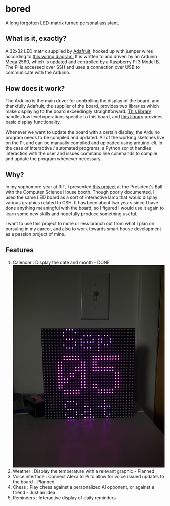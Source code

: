 # bored
A long forgotten LED-matrix turned personal assistant. 

## What is it, exactly?
A 32x32 LED matrix supplied by [Adafruit](https://www.adafruit.com/product/2026), 
hooked up with jumper wires according to [this wiring diagram.](https://learn.adafruit.com/32x16-32x32-rgb-led-matrix/)
It is written to and driven by an Arduino Mega 2560, which is updated and
controlled by a Raspberry Pi 3 Model B. The Pi is accessed over SSH and uses
a connection over USB to communicate with the Arduino.

## How does it work?
The Arduino is the main driver for controlling the display of the board, and
thankfully Adafruit, the supplier of the board, provides two libraries which
make displaying to the board exceedingly straightforward. 
[This library](https://github.com/adafruit/RGB-matrix-Panel) handles low level
operations specific to this board, and 
[this library](https://github.com/adafruit/Adafruit-GFX-Library) provides basic
display functionality.

Whenever we want to update the board with a certain display, the Arduino program 
needs to be compiled and updated. All of the working sketches live on the Pi, 
and can be manually compiled and uploaded using arduino-cli. In the case of 
interactive / automated programs, a Python script handles interaction with the
user and issues command line commands to compile and update the program 
whenever necessary.

## Why?
In my sophomore year at RIT, I presented
[this project](https://github.com/DylanPJackson/K.L.A.M.P) at the President's
Ball with the Computer Science House booth. Though poorly documented, I used
the same LED board as a sort of interactive lamp that would display various
graphics related to CSH. It has been about two years since I have done anything
meaningful with the board, so I figured I would use it again to learn some new
skills and hopefully produce something useful. 

I want to use this project to more or less branch out from what I plan on
pursuing in my career, and also to work towards smart house development as a
passion project of mine. 

## Features 
1. Calendar : Display the date and month - DONE
![calendar](https://github.com/DylanPJackson/bored/blob/master/imgs/board_09_05.jpg)
2. Weather : Display the temperature with a relevant graphic - Planned
3. Voice interface : Connect Alexa to Pi to allow for voice issued updates to the
board - Planned
4. Chess : Play chess against a personalized AI opponent, or against a friend - Just an idea
5. Reminders : Interactive display of daily reminders 

